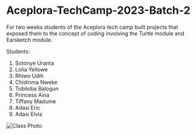 # Aceplora-TechCamp-2023-Batch-2
For two weeks students of the Aceplora tech camp built projects that exposed them to the concept of coding involving the Turtle module and Earsketch module. 

Students:
1. Sotonye Uranta
2. Lolia Yellowe
3. Rhiwo Udih
4. Chidinma Nweke
5. Tobiloba Balogun
6. Princess Aina
7. Tiffany Madume
8. Adasi Eric
9. Adasi Elvis

![Class Photo](https://ibb.co/12F9BSc)
